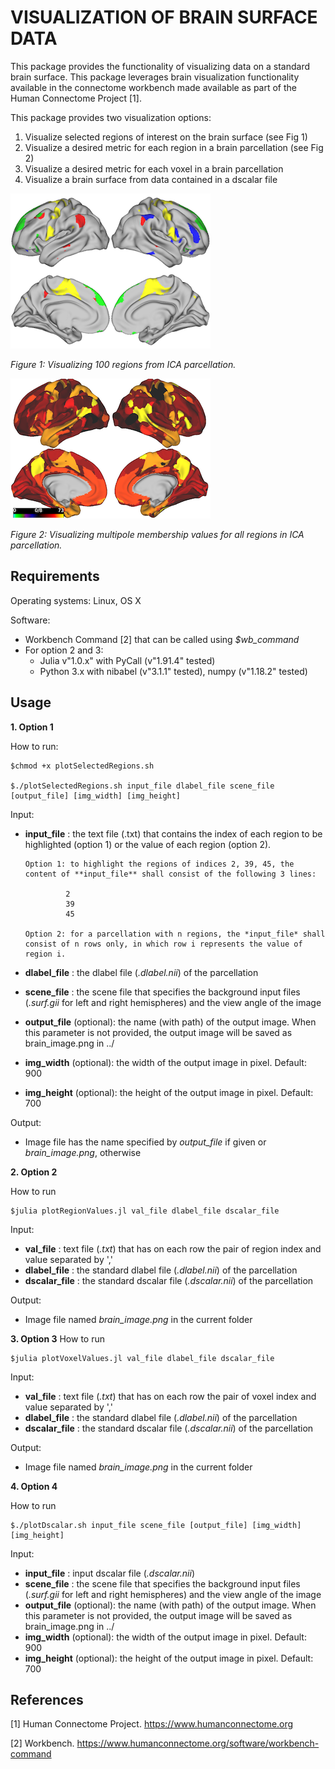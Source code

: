 # VISUALIZATION OF BRAIN SURFACE DATA

This package provides the functionality of visualizing data on a standard brain surface. This package leverages brain visualization functionality available in the connectome workbench made available as part of the Human Connectome Project [1]. 

This package provides two visualization options:
1.	Visualize selected regions of interest on the brain surface (see Fig 1)
2.	Visualize a desired metric for each region in a brain parcellation (see Fig 2)
3. Visualize a desired metric for each voxel in a brain parcellation
4. Visualize a brain surface from data contained in a dscalar file


![](selected_regions.png)

*Figure 1: Visualizing 100 regions from ICA parcellation.*

![](all_regions.png)

*Figure 2: Visualizing multipole membership values for all regions in ICA parcellation.*

## Requirements

Operating systems: Linux, OS X

Software: 
 - Workbench Command [2] that can be called using *$wb_command*
 - For option 2 and 3: 
      - Julia v"1.0.x" with PyCall (v"1.91.4" tested)
      - Python 3.x with nibabel (v"3.1.1" tested), numpy (v"1.18.2" tested)

## Usage
**1. Option 1**

   How to run:
   
   ```
   $chmod +x plotSelectedRegions.sh

   $./plotSelectedRegions.sh input_file dlabel_file scene_file [output_file] [img_width] [img_height]
   ```

   Input:
   - **input_file** : the text file (.txt) that contains the index of each region to be highlighted (option 1) or the value of each region (option 2).
         
         Option 1: to highlight the regions of indices 2, 39, 45, the content of **input_file** shall consist of the following 3 lines:
         
                  2
                  39                  
                  45
                  
         Option 2: for a parcellation with n regions, the *input_file* shall consist of n rows only, in which row i represents the value of region i.
   - **dlabel_file** : the dlabel file (*.dlabel.nii*) of the parcellation
   - **scene_file** : the scene file that specifies the background input files (*.surf.gii* for left and right hemispheres) and the view angle of the image
   - **output_file** (optional): the name (with path) of the output image. When this parameter is not provided, the output image will be saved as brain_image.png in ../
   - **img_width** (optional): the width of the output image in pixel. Default: 900
   - **img_height** (optional): the height of the output image in pixel. Default: 700
   
   Output:
   - Image file has the name specified by *output_file* if given or *brain_image.png*, otherwise

**2. Option 2**

   How to run
   
   ```
   $julia plotRegionValues.jl val_file dlabel_file dscalar_file 
   ```
   
   Input:
   - **val_file** : text file (*.txt*) that has on each row the pair of region index and value separated by ',' 
   - **dlabel_file** : the standard dlabel file (*.dlabel.nii*) of the parcellation 
   - **dscalar_file** : the standard dscalar file (*.dscalar.nii*) of the parcellation
   
   Output:
   - Image file named *brain_image.png* in the current folder
   
**3. Option 3**
   How to run
   
   ```
   $julia plotVoxelValues.jl val_file dlabel_file dscalar_file 
   ```
   
   Input:
   - **val_file** : text file (*.txt*) that has on each row the pair of voxel index and value separated by ',' 
   - **dlabel_file** : the standard dlabel file (*.dlabel.nii*) of the parcellation 
   - **dscalar_file** : the standard dscalar file (*.dscalar.nii*) of the parcellation
   
   Output:
   - Image file named *brain_image.png* in the current folder
   
**4. Option 4**

   How to run
   
   ```
   $./plotDscalar.sh input_file scene_file [output_file] [img_width] [img_height]
   ```
   
   Input:
   - **input_file** : input dscalar file (*.dscalar.nii*)
   - **scene_file** : the scene file that specifies the background input files (*.surf.gii* for left and right hemispheres) and the view angle of the image
   - **output_file** (optional): the name (with path) of the output image. When this parameter is not provided, the output image will be saved as brain_image.png in ../
   - **img_width** (optional): the width of the output image in pixel. Default: 900
   - **img_height** (optional): the height of the output image in pixel. Default: 700
   
## References

[1] Human Connectome Project. https://www.humanconnectome.org

[2] Workbench. https://www.humanconnectome.org/software/workbench-command
